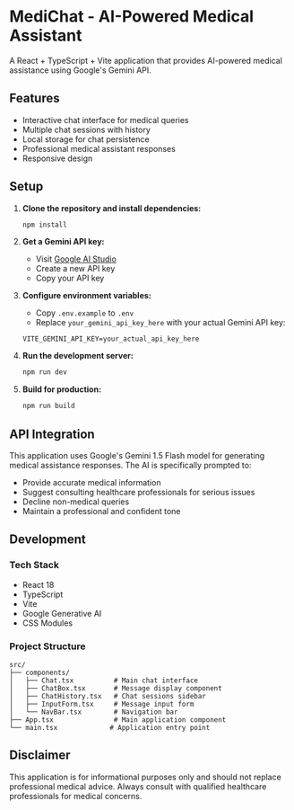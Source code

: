 # MediChat - AI-Powered Medical Assistant

A React + TypeScript + Vite application that provides AI-powered medical assistance using Google's Gemini API.

## Features

- Interactive chat interface for medical queries
- Multiple chat sessions with history
- Local storage for chat persistence
- Professional medical assistant responses
- Responsive design

## Setup

1. **Clone the repository and install dependencies:**

   ```bash
   npm install
   ```

2. **Get a Gemini API key:**

   - Visit [Google AI Studio](https://aistudio.google.com/app/apikey)
   - Create a new API key
   - Copy your API key

3. **Configure environment variables:**

   - Copy `.env.example` to `.env`
   - Replace `your_gemini_api_key_here` with your actual Gemini API key:

   ```
   VITE_GEMINI_API_KEY=your_actual_api_key_here
   ```

4. **Run the development server:**

   ```bash
   npm run dev
   ```

5. **Build for production:**
   ```bash
   npm run build
   ```

## API Integration

This application uses Google's Gemini 1.5 Flash model for generating medical assistance responses. The AI is specifically prompted to:

- Provide accurate medical information
- Suggest consulting healthcare professionals for serious issues
- Decline non-medical queries
- Maintain a professional and confident tone

## Development

### Tech Stack

- React 18
- TypeScript
- Vite
- Google Generative AI
- CSS Modules

### Project Structure

```
src/
├── components/
│   ├── Chat.tsx          # Main chat interface
│   ├── ChatBox.tsx       # Message display component
│   ├── ChatHistory.tsx   # Chat sessions sidebar
│   ├── InputForm.tsx     # Message input form
│   └── NavBar.tsx        # Navigation bar
├── App.tsx               # Main application component
└── main.tsx             # Application entry point
```

## Disclaimer

This application is for informational purposes only and should not replace professional medical advice. Always consult with qualified healthcare professionals for medical concerns.
